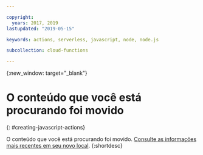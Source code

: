 ```yaml
---

copyright:
  years: 2017, 2019
lastupdated: "2019-05-15"

keywords: actions, serverless, javascript, node, node.js

subcollection: cloud-functions

---
```


{:new_window: target="_blank"}
# O conteúdo que você está procurando foi movido
{: #creating-javascript-actions}

O conteúdo que você está procurando foi movido. [Consulte as informações mais recentes em seu novo local](/docs/openwhisk?topic=cloud-functions-prep#prep_js).
{:shortdesc}
